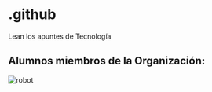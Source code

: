 # .github

Lean los apuntes de Tecnología 

## Alumnos miembros de la Organización:

![robot](https://www.google.com/url?sa=i&url=https%3A%2F%2Fquo.eldiario.es%2Ftecnologia%2Fg64651%2Flos-robots-nos-quitaran-el-trabajo%2F&psig=AOvVaw3C30sWrr4_dPEIdjzhtThD&ust=1668754918953000&source=images&cd=vfe&ved=0CBAQjRxqFwoTCMi30NfStPsCFQAAAAAdAAAAABAD)


